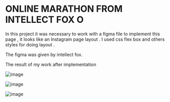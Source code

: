 # ONLINE MARATHON FROM INTELLECT FOX O

In this project it was necessary to work with a figma file  to implement this page  , it looks like  an Instagram page layout .
I used css flex box and others styles for doing layout .

The figma was given by intellect fox.

The result of my work after implementation

![image](https://user-images.githubusercontent.com/78964639/216778039-5a6000f9-871a-4057-90d4-c89161032d57.png)


![image](https://user-images.githubusercontent.com/78964639/216777514-05a33b12-dcff-427e-a997-32ba3acb4714.png)

![image](https://user-images.githubusercontent.com/78964639/216777795-ea1445e3-7ec3-4a5d-bcc3-075eb9fe3141.png)


